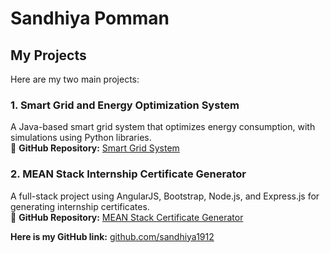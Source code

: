 # Sandhiya Pomman  

## My Projects  

Here are my two main projects:  

### 1️. Smart Grid and Energy Optimization System
A Java-based smart grid system that optimizes energy consumption, with simulations using Python libraries.  
🔗 **GitHub Repository:** [Smart Grid System](https://github.com/sandhiya1912/Smart_Grid_System)  

###  2️. MEAN Stack Internship Certificate Generator
A full-stack project using AngularJS, Bootstrap, Node.js, and Express.js for generating internship certificates.  
🔗 **GitHub Repository:** [MEAN Stack Certificate Generator](https://github.com/sandhiya1912/Angular-intern-project)  

**Here is my GitHub link:** [github.com/sandhiya1912](https://github.com/sandhiya1912)  
